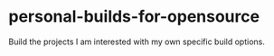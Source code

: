 # personal-builds-for-opensource
Build the projects I am interested with my own specific build options.
